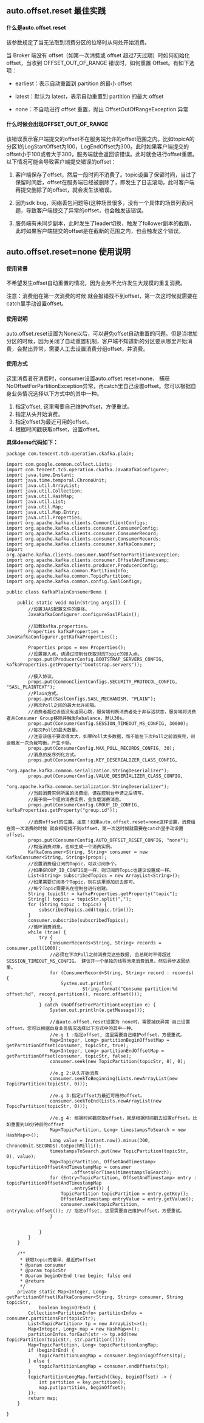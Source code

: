 



## auto.offset.reset 最佳实践

#### 什么是auto.offset.reset

该参数规定了当无法取到消费分区的位移时从何处开始消费。

当 Broker 端没有 offset（如第一次消费或 offset 超过7天过期）时如何初始化 offset，当收到 OFFSET_OUT_OF_RANGE 错误时，如何重置 Offset。有如下选项：

- earliest：表示自动重置到 partition 的最小 offset

- latest：默认为 latest，表示自动重置到 partition 的最大 offset

- none：不自动进行 offset 重置，抛出 OffsetOutOfRangeException 异常

#### 什么时候会出现OFFSET_OUT_OF_RANGE

​		该错误表示客户端提交的offset不在服务端允许的offset范围之内。比如topicA的分区1的LogStartOffset为100，LogEndOffset为300。此时如果客户端提交的offset小于100或者大于300，服务端就会返回该错误。此时就会进行offset重置。以下情况可能会导致客户端提交错误的offset：

1. 客户端保存了offset，然后一段时间不消费了。topic设置了保留时间，当过了保留时间后，offset在服务端已经被删除了，即发生了日志滚动，此时客户端再提交删除了的offset，就会发生该错误。

2. 因为sdk bug，网络丢包问题等(这种场景很多，没有一个具体的场景列表)问题，导致客户端提交了异常的offset，也会触发该错误。

3. 服务端有未同步副本，此时发生了leader切换，触发了follower副本的截断，此时如果客户端提交的offset是在截断的范围之内，也会触发这个错误。



## auto.offset.reset=none 使用说明

#### 使用背景

不希望发生offset自动重置的情况，因为业务不允许发生大规模的重复消费。

注意：消费组在第一次消费的时候 就会报错找不到offset，第一次这时候就需要在catch里手动设置offset。

#### 使用说明

auto.offset.reset设置为None以后，可以避免offset自动重置的问题。但是当增加分区的时候，因为关闭了自动重置机制，客户端不知道新的分区要从哪里开始消费，会抛出异常，需要人工去设置消费分组offset，并消费。



#### 使用方式

这里消费者在消费时，consumer设置auto.offset.reset=none， 捕获NoOffsetForPartitionException异常，再catch里自己设置offset。您可以根据自身业务情况选择以下方式中的其中一种。

1. 指定offset, 这里需要自己维护offset，方便重试。
2. 指定从头开始消费。
3. 指定offset为最近可用的offset。
4. 根据时间戳获取offset，设置offset。

**具体demo代码如下：**

```
package com.tencent.tcb.operation.ckafka.plain;

import com.google.common.collect.Lists;
import com.tencent.tcb.operation.ckafka.JavaKafkaConfigurer;
import java.time.Instant;
import java.time.temporal.ChronoUnit;
import java.util.ArrayList;
import java.util.Collection;
import java.util.HashMap;
import java.util.List;
import java.util.Map;
import java.util.Map.Entry;
import java.util.Properties;
import org.apache.kafka.clients.CommonClientConfigs;
import org.apache.kafka.clients.consumer.ConsumerConfig;
import org.apache.kafka.clients.consumer.ConsumerRecord;
import org.apache.kafka.clients.consumer.ConsumerRecords;
import org.apache.kafka.clients.consumer.KafkaConsumer;
import org.apache.kafka.clients.consumer.NoOffsetForPartitionException;
import org.apache.kafka.clients.consumer.OffsetAndTimestamp;
import org.apache.kafka.clients.producer.ProducerConfig;
import org.apache.kafka.common.PartitionInfo;
import org.apache.kafka.common.TopicPartition;
import org.apache.kafka.common.config.SaslConfigs;

public class KafkaPlainConsumerDemo {

    public static void main(String args[]) {
        //设置JAAS配置文件的路径。
        JavaKafkaConfigurer.configureSaslPlain();

        //加载kafka.properties。
        Properties kafkaProperties = JavaKafkaConfigurer.getKafkaProperties();

        Properties props = new Properties();
        //设置接入点，请通过控制台获取对应Topic的接入点。
        props.put(ProducerConfig.BOOTSTRAP_SERVERS_CONFIG, kafkaProperties.getProperty("bootstrap.servers"));

        //接入协议。
        props.put(CommonClientConfigs.SECURITY_PROTOCOL_CONFIG, "SASL_PLAINTEXT");
        //Plain方式。
        props.put(SaslConfigs.SASL_MECHANISM, "PLAIN");
        //两次Poll之间的最大允许间隔。
        //消费者超过该值没有返回心跳，服务端判断消费者处于非存活状态，服务端将消费者从Consumer Group移除并触发Rebalance，默认30s。
        props.put(ConsumerConfig.SESSION_TIMEOUT_MS_CONFIG, 30000);
        //每次Poll的最大数量。
        //注意该值不要改得太大，如果Poll太多数据，而不能在下次Poll之前消费完，则会触发一次负载均衡，产生卡顿。
        props.put(ConsumerConfig.MAX_POLL_RECORDS_CONFIG, 30);
        //消息的反序列化方式。
        props.put(ConsumerConfig.KEY_DESERIALIZER_CLASS_CONFIG,
                "org.apache.kafka.common.serialization.StringDeserializer");
        props.put(ConsumerConfig.VALUE_DESERIALIZER_CLASS_CONFIG,
                "org.apache.kafka.common.serialization.StringDeserializer");
        //当前消费实例所属的消费组，请在控制台申请之后填写。
        //属于同一个组的消费实例，会负载消费消息。
        props.put(ConsumerConfig.GROUP_ID_CONFIG, kafkaProperties.getProperty("group.id"));

        //消费offset的位置。注意！如果auto.offset.reset=none这样设置，消费组在第一次消费的时候 就会报错找不到offset，第一次这时候就需要在catch里手动设置offset。
        props.put(ConsumerConfig.AUTO_OFFSET_RESET_CONFIG, "none");
        //构造消费对象，也即生成一个消费实例。
        KafkaConsumer<String, String> consumer = new KafkaConsumer<String, String>(props);
        //设置消费组订阅的Topic，可以订阅多个。
        //如果GROUP_ID_CONFIG是一样，则订阅的Topic也建议设置成一样。
        List<String> subscribedTopics = new ArrayList<String>();
        //如果需要订阅多个Topic，则在这里添加进去即可。
        //每个Topic需要先在控制台进行创建。
        String topicStr = kafkaProperties.getProperty("topic");
        String[] topics = topicStr.split(",");
        for (String topic : topics) {
            subscribedTopics.add(topic.trim());
        }
        consumer.subscribe(subscribedTopics);
        //循环消费消息。
        while (true) {
            try {
                ConsumerRecords<String, String> records = consumer.poll(1000);
                //必须在下次Poll之前消费完这些数据, 且总耗时不得超过SESSION_TIMEOUT_MS_CONFIG。 建议开一个单独的线程池来消费消息，然后异步返回结果。
                for (ConsumerRecord<String, String> record : records) {
                    System.out.println(
                            String.format("Consume partition:%d offset:%d", record.partition(), record.offset()));
                }
            } catch (NoOffsetForPartitionException e) {
                System.out.println(e.getMessage());

                //当auto.offset.reset设置为 none时，需要捕获异常 自己设置offset。您可以根据自身业务情况选择以下方式中的其中一种。
                //e.g 1 :指定offset, 这里需要自己维护offset，方便重试。
                Map<Integer, Long> partitionBeginOffsetMap = getPartitionOffset(consumer, topicStr, true);
                Map<Integer, Long> partitionEndOffsetMap = getPartitionOffset(consumer, topicStr, false);
                consumer.seek(new TopicPartition(topicStr, 0), 0);

                //e.g 2:从头开始消费
                consumer.seekToBeginning(Lists.newArrayList(new TopicPartition(topicStr, 0)));

                //e.g 3:指定offset为最近可用的offset。
                consumer.seekToEnd(Lists.newArrayList(new TopicPartition(topicStr, 0)));

                //e.g 4: 根据时间戳获取offset，就是根据时间戳去设置offset。比如重置到10分钟前的offset
                Map<TopicPartition, Long> timestampsToSearch = new HashMap<>();
                Long value = Instant.now().minus(300, ChronoUnit.SECONDS).toEpochMilli();
                timestampsToSearch.put(new TopicPartition(topicStr, 0), value);
                Map<TopicPartition, OffsetAndTimestamp> topicPartitionOffsetAndTimestampMap = consumer
                        .offsetsForTimes(timestampsToSearch);
                for (Entry<TopicPartition, OffsetAndTimestamp> entry : topicPartitionOffsetAndTimestampMap
                        .entrySet()) {
                    TopicPartition topicPartition = entry.getKey();
                    OffsetAndTimestamp entryValue = entry.getValue();
                    consumer.seek(topicPartition, entryValue.offset()); // 指定offset, 这里需要自己维护offset，方便重试。
                }


            }
        }
    }

    /**
     * 获取topic的最早、最近的offset
     * @param consumer
     * @param topicStr
     * @param beginOrEnd true begin; false end
     * @return
     */
    private static Map<Integer, Long> getPartitionOffset(KafkaConsumer<String, String> consumer, String topicStr,
            boolean beginOrEnd) {
        Collection<PartitionInfo> partitionInfos = consumer.partitionsFor(topicStr);
        List<TopicPartition> tp = new ArrayList<>();
        Map<Integer, Long> map = new HashMap<>();
        partitionInfos.forEach(str -> tp.add(new TopicPartition(topicStr, str.partition())));
        Map<TopicPartition, Long> topicPartitionLongMap;
        if (beginOrEnd) {
            topicPartitionLongMap = consumer.beginningOffsets(tp);
        } else {
            topicPartitionLongMap = consumer.endOffsets(tp);
        }
        topicPartitionLongMap.forEach((key, beginOffset) -> {
            int partition = key.partition();
            map.put(partition, beginOffset);
        });
        return map;
    }

}
```

